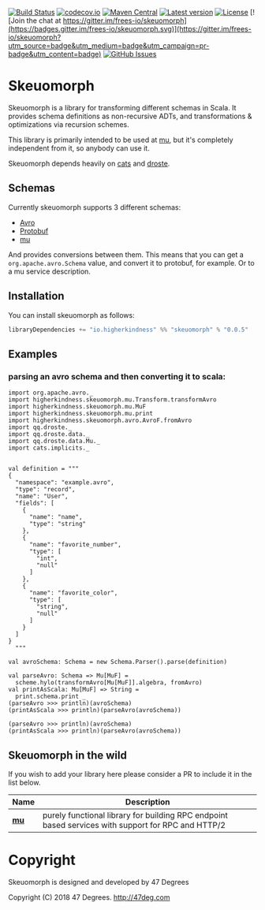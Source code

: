 
[comment]: # (Start Badges)

[![Build Status](https://travis-ci.org/frees-io/skeuomorph.svg?branch=master)](https://travis-ci.org/frees-io/skeuomorph) [![codecov.io](http://codecov.io/github/frees-io/skeuomorph/coverage.svg?branch=master)](http://codecov.io/github/frees-io/skeuomorph?branch=master) [![Maven Central](https://img.shields.io/badge/maven%20central-0.0.1-green.svg)](https://oss.sonatype.org/#nexus-search;gav~io.frees~skeuomorph*) [![Latest version](https://img.shields.io/badge/skeuomorph-0.0.1-green.svg)](https://index.scala-lang.org/frees-io/skeuomorph) [![License](https://img.shields.io/badge/license-Apache%202-blue.svg)](https://raw.githubusercontent.com/frees-io/skeuomorph/master/LICENSE) [![Join the chat at https://gitter.im/frees-io/skeuomorph](https://badges.gitter.im/frees-io/skeuomorph.svg)](https://gitter.im/frees-io/skeuomorph?utm_source=badge&utm_medium=badge&utm_campaign=pr-badge&utm_content=badge) [![GitHub Issues](https://img.shields.io/github/issues/frees-io/skeuomorph.svg)](https://github.com/frees-io/skeuomorph/issues)

[comment]: # (End Badges)

# Skeuomorph

Skeuomorph is a library for transforming different schemas in Scala.
It provides schema definitions as non-recursive ADTs, and
transformations & optimizations via recursion schemes.

This library is primarily intended to be used at [mu][], but
it's completely independent from it, so anybody can use it.

Skeuomorph depends heavily on [cats][] and [droste][].

## Schemas

Currently skeuomorph supports 3 different schemas:
- [Avro][]
- [Protobuf][]
- [mu][]

And provides conversions between them.  This means that you can get a
`org.apache.avro.Schema` value, and convert it to protobuf, for
example.  Or to a mu service description.


## Installation

You can install skeuomorph as follows:

[comment]: # (Start Replace)

```scala
libraryDependencies += "io.higherkindness" %% "skeuomorph" % "0.0.5"
```

[comment]: # (End Replace)

## Examples

### parsing an avro schema and then converting it to scala:

```tut:silent
import org.apache.avro._
import higherkindness.skeuomorph.mu.Transform.transformAvro
import higherkindness.skeuomorph.mu.MuF
import higherkindness.skeuomorph.mu.print
import higherkindness.skeuomorph.avro.AvroF.fromAvro
import qq.droste._
import qq.droste.data._
import qq.droste.data.Mu._
import cats.implicits._


val definition = """
{
  "namespace": "example.avro",
  "type": "record",
  "name": "User",
  "fields": [
    {
      "name": "name",
      "type": "string"
    },
    {
      "name": "favorite_number",
      "type": [
        "int",
        "null"
      ]
    },
    {
      "name": "favorite_color",
      "type": [
        "string",
        "null"
      ]
    }
  ]
}
  """

val avroSchema: Schema = new Schema.Parser().parse(definition)

val parseAvro: Schema => Mu[MuF] =
  scheme.hylo(transformAvro[Mu[MuF]].algebra, fromAvro)
val printAsScala: Mu[MuF] => String = 
  print.schema.print _
(parseAvro >>> println)(avroSchema)
(printAsScala >>> println)(parseAvro(avroSchema))
```

```tut:evaluated
(parseAvro >>> println)(avroSchema)
(printAsScala >>> println)(parseAvro(avroSchema))
```

## Skeuomorph in the wild

If you wish to add your library here please consider a PR to include
it in the list below.

| **Name**                                       | **Description**                                                                                    |
|------------------------------------------------|----------------------------------------------------------------------------------------------------|
| [**mu**](https://higherkindness.github.io/mu/) | purely functional library for building RPC endpoint based services with support for RPC and HTTP/2 |

[Avro]: https://avro.apache.org/
[Protobuf]: https://developers.google.com/protocol-buffers/
[mu]: https://higherkindness.github.io/mu/
[cats]: http://typelevel.org/cats
[droste]: http://github.com/andyscott/droste

[comment]: # (Start Copyright)
# Copyright

Skeuomorph is designed and developed by 47 Degrees

Copyright (C) 2018 47 Degrees. <http://47deg.com>

[comment]: # (End Copyright)